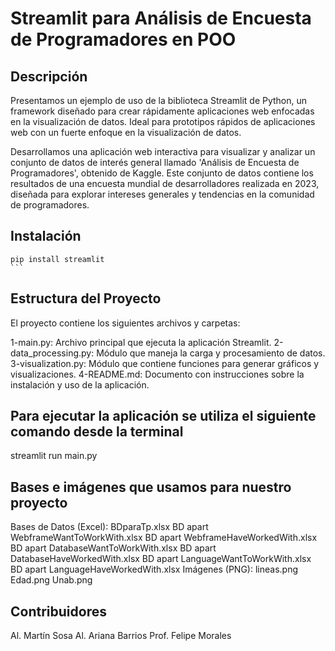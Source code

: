 # Streamlit para Análisis de Encuesta de Programadores en POO

## Descripción

Presentamos un ejemplo de uso de la biblioteca Streamlit de Python, un framework diseñado para crear rápidamente aplicaciones web enfocadas en la visualización de datos. Ideal para prototipos rápidos de aplicaciones web con un fuerte enfoque en la visualización de datos.

Desarrollamos una aplicación web interactiva para visualizar y analizar un conjunto de datos de interés general llamado 'Análisis de Encuesta de Programadores', obtenido de Kaggle. Este conjunto de datos contiene los resultados de una encuesta mundial de desarrolladores realizada en 2023, diseñada para explorar intereses generales y tendencias en la comunidad de programadores.

## Instalación
    pip install streamlit
    ```

## Estructura del Proyecto
El proyecto contiene los siguientes archivos y carpetas:

1-main.py: Archivo principal que ejecuta la aplicación Streamlit.
2-data_processing.py: Módulo que maneja la carga y procesamiento de datos.
3-visualization.py: Módulo que contiene funciones para generar gráficos y visualizaciones.
4-README.md: Documento con instrucciones sobre la instalación y uso de la aplicación.

## Para ejecutar la aplicación se utiliza el siguiente comando desde la terminal
streamlit run main.py


## Bases e imágenes que usamos para nuestro proyecto
Bases de Datos (Excel):
BDparaTp.xlsx
BD apart WebframeWantToWorkWith.xlsx
BD apart WebframeHaveWorkedWith.xlsx
BD apart DatabaseWantToWorkWith.xlsx
BD apart DatabaseHaveWorkedWith.xlsx
BD apart LanguageWantToWorkWith.xlsx
BD apart LanguageHaveWorkedWith.xlsx
Imágenes (PNG):
lineas.png
Edad.png
Unab.png

## Contribuidores
Al. Martín Sosa
Al. Ariana Barrios
Prof. Felipe Morales